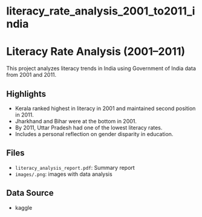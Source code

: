 # literacy_rate_analysis_2001_to2011_india
# Literacy Rate Analysis (2001–2011)

This project analyzes literacy trends in India using Government of India data from 2001 and 2011.

## Highlights
- Kerala ranked highest in literacy in 2001 and maintained second position in 2011.
- Jharkhand and Bihar were at the bottom in 2001.
- By 2011, Uttar Pradesh had one of the lowest literacy rates.
- Includes a personal reflection on gender disparity in education.

## Files
- `literacy_analysis_report.pdf`: Summary report
- `images/.png`: images with data analysis

## Data Source
- kaggle


